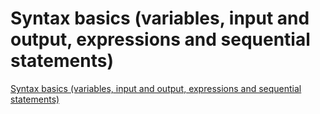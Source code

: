 # Syntax basics (variables, input and output, expressions and sequential statements)
[Syntax basics (variables, input and output, expressions and sequential statements)](https://aiwithcloud.com/2022/09/19/syntax_basics_variables_input_and_output_expressions_and_sequential_statements/)